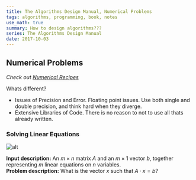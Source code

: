 ```yaml
---
title: The Algorithms Design Manual, Numerical Problems
tags: algorithms, programming, book, notes
use_math: true
summary: How to design algorithms???
series: The Algorithms Design Manual
date: 2017-10-03
---
```


## Numerical Problems

*Check out [Numerical Recipes](http://numerical.recipes/)*

Whats different?   

* Issues of Precision and Error. Floating point issues. Use both single and double precision, and think hard when they diverge.
* Extensive Libraries of Code. There is no reason to not to use all thats already written.


### Solving Linear Equations
![alt](/images/algdm/13_linear1.png)   

**Input description:** An $m \times n$ matrix $A$ and an $m \times 1$ vector $b$, together representing $m$ linear equations on $n$ variables.   
**Problem description:** What is the vector $x$ such that $A \cdot  x = b$?



